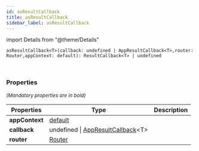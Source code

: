 ```yaml
---
id: asResultCallback
title: asResultCallback
sidebar_label: asResultCallback
---
```


import Details from "@theme/Details"


```tsx
asResultCallback<T>(callback: undefined | AppResultCallback<T>,router: Router,appContext: default): ResultCallback<T> | undefined
```
<br/>



### Properties

<font size="2"><i>(Mandatory properties are in bold)</i></font>

| Properties | Type | Description |
| --------- | ---- | ----------- |
| **appContext** | [default](/framework-api/classes/BasicAppContext.md) |  |
| **callback** | undefined \| [AppResultCallback](/framework-api/types/AppResultCallback.md)<T\> |  |
| **router** | [Router](/framework-api/interfaces/Router.md) |  |


